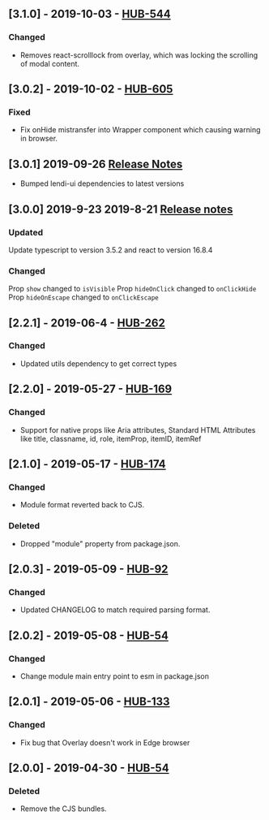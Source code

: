 ## [3.1.0] - 2019-10-03 - [HUB-544](https://creditandfinance.atlassian.net/browse/HUB-544)
### Changed
- Removes react-scrolllock from overlay, which was locking the scrolling of modal content.

## [3.0.2] - 2019-10-02 - [HUB-605](https://creditandfinance.atlassian.net/browse/HUB-605)
### Fixed
- Fix onHide mistransfer into Wrapper component which causing warning in browser.

## [3.0.1] 2019-09-26 [Release Notes](https://creditandfinance.atlassian.net/wiki/spaces/HUB/pages/803930391/Upcoming+Major+Changes)
- Bumped lendi-ui dependencies to latest versions

## [3.0.0] 2019-9-23 2019-8-21 [Release notes](https://creditandfinance.atlassian.net/wiki/spaces/HUB/pages/803930391/Upcoming+Major+Changes)
### Updated
Update typescript to version 3.5.2 and react to version 16.8.4

### Changed
Prop `show` changed to `isVisible`
Prop `hideOnClick` changed to `onClickHide`
Prop `hideOnEscape` changed to `onClickEscape`

## [2.2.1] - 2019-06-4 - [HUB-262](https://creditandfinance.atlassian.net/browse/HUB-262)
### Changed
- Updated utils dependency to get correct types

## [2.2.0] - 2019-05-27 - [HUB-169](https://creditandfinance.atlassian.net/browse/HUB-169)
### Changed
- Support for native props like Aria attributes, Standard HTML Attributes like title, classname, id, role, itemProp, itemID, itemRef

## [2.1.0] - 2019-05-17 - [HUB-174](https://creditandfinance.atlassian.net/browse/HUB-174)
### Changed
- Module format reverted back to CJS.
### Deleted
- Dropped "module" property from package.json.

## [2.0.3] - 2019-05-09 - [HUB-92](https://creditandfinance.atlassian.net/browse/HUB-92)
### Changed
- Updated CHANGELOG to match required parsing format.

## [2.0.2] - 2019-05-08 - [HUB-54](https://creditandfinance.atlassian.net/browse/HUB-54)
### Changed
- Change module main entry point to esm in package.json

## [2.0.1] - 2019-05-06 - [HUB-133](https://creditandfinance.atlassian.net/browse/HUB-133)
### Changed
- Fix bug that Overlay doesn't work in Edge browser

## [2.0.0] - 2019-04-30 - [HUB-54](https://creditandfinance.atlassian.net/browse/HUB-54)
### Deleted
- Remove the CJS bundles.
